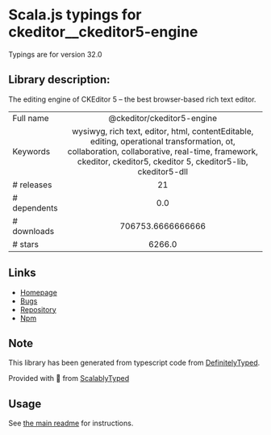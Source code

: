 
# Scala.js typings for ckeditor__ckeditor5-engine

Typings are for version 32.0

## Library description:
The editing engine of CKEditor 5 – the best browser-based rich text editor.

|                    |                 |
| ------------------ | :-------------: |
| Full name          | @ckeditor/ckeditor5-engine |
| Keywords           | wysiwyg, rich text, editor, html, contentEditable, editing, operational transformation, ot, collaboration, collaborative, real-time, framework, ckeditor, ckeditor5, ckeditor 5, ckeditor5-lib, ckeditor5-dll |
| # releases         | 21 |
| # dependents       | 0.0 |
| # downloads        | 706753.6666666666 |
| # stars            | 6266.0 |

## Links
- [Homepage](https://ckeditor.com/ckeditor-5)
- [Bugs](https://github.com/ckeditor/ckeditor5/issues)
- [Repository](https://github.com/ckeditor/ckeditor5)
- [Npm](https://www.npmjs.com/package/%40ckeditor%2Fckeditor5-engine)
    


## Note
This library has been generated from typescript code from [DefinitelyTyped](https://definitelytyped.org).

Provided with :purple_heart: from [ScalablyTyped](https://github.com/oyvindberg/ScalablyTyped)

## Usage
See [the main readme](../../readme.md) for instructions.


